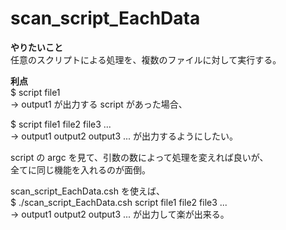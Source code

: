 # scan_script_EachData

**やりたいこと**  
任意のスクリプトによる処理を、複数のファイルに対して実行する。

**利点**  
$ script file1  
-> output1 が出力する script があった場合、  

$ script file1 file2 file3 ...  
-> output1 output2 output3 ... が出力するようにしたい。  

script の argc を見て、引数の数によって処理を変えれば良いが、  
全てに同じ機能を入れるのが面倒。  

scan_script_EachData.csh を使えば、  
$ ./scan_script_EachData.csh script file1 file2 file3 ...  
-> output1 output2 output3 ... が出力して楽が出来る。
